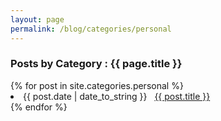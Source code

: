 ```yaml
---
layout: page
permalink: /blog/categories/personal
---
```

 
<h3> Posts by Category : {{ page.title }} </h3>

<div class="card">
{% for post in site.categories.personal %}
 <li class="category-posts"><span>{{ post.date | date_to_string }}</span> &nbsp; <a href="{{ post.url }}">{{ post.title }}</a></li>
{% endfor %}
</div>